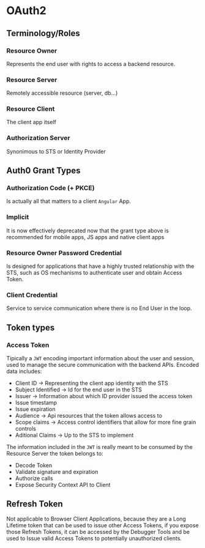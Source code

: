 # OAuth2

## Terminology/Roles

### Resource Owner
Represents the end user with rights to access a backend resource.

### Resource Server
Remotely accessible resource (server, db...)

### Resource Client
The client app itself

### Authorization Server
Synonimous to STS or Identity Provider


## Auth0 Grant Types

### Authorization Code (+ PKCE)
Is actually all that matters to a client `Angular` App.

### Implicit
It is now effectively deprecated now that the grant type above is recommended for mobile apps, JS apps and native client apps

### Resource Owner Password Credential
Is designed for applications that have a highly trusted relationship with the STS, such as OS mechanisms to authenticate user and obtain Access Token.

### Client Credential
Service to service communication where there is no End User in the loop.

## Token types

### Access Token
Tipically a `JWT` encoding important information about the user and session, used to manage the secure communication with the backend APIs.
Encoded data includes:
* Client ID -> Representing the client app identity with the STS
* Subject Identified -> Id for the end user in the STS
* Issuer -> Information about which ID provider issued the access token
* Issue timestamp
* Issue expiration
* Audience -> Api resources that the token allows access to
* Scope claims -> Access control identifiers that allow for more fine grain controls
* Aditional Claims -> Up to the STS to implement

The information included in the `JWT` is really meant to be consumed by the Resource Server the token belongs to:
* Decode Token
* Validate signature and expiration
* Authorize calls
* Expose Security Context API to Client


## Refresh Token
Not applicable to Browser Client Applications, because they are a Long Lifetime token that can be used to issue other Access Tokens, if you expose those Refresh Tokens, it can be accessed by the Debugger Tools and be used to Issue valid Access Tokens to potentially unauthorized clients.

